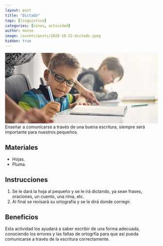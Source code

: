 ```yaml
---
layout: post
title: "Dictado"
tags: [linguistica]
categories: [ninos, actividad]
author: monse
image: /assets/posts/2020-10-22-dictado.jpeg
hidden: true
---
```

![Actividad de dictado](/assets/posts/2020-10-22-dictado.jpeg)<br/> 
Enseñar a comunicarse a través de una buena escritura, siempre será importante para nuestros pequeños.  

## Materiales 
- Hojas.
- Pluma.

## Instrucciones 
1. Se le dará la hoja al pequeño y se le irá dictando, ya sean frases, oraciones, un cuento, una rima, etc. 
2. Al final se revisará su ortografía y se le dirá donde corregir. 

## Beneficios 
Esta actividad los ayudará a saber escribir de una forma adecuada, conociendo los errores y las faltas de ortogrfía para que así pueda comunicarse a través de la escritura correctamente. 
